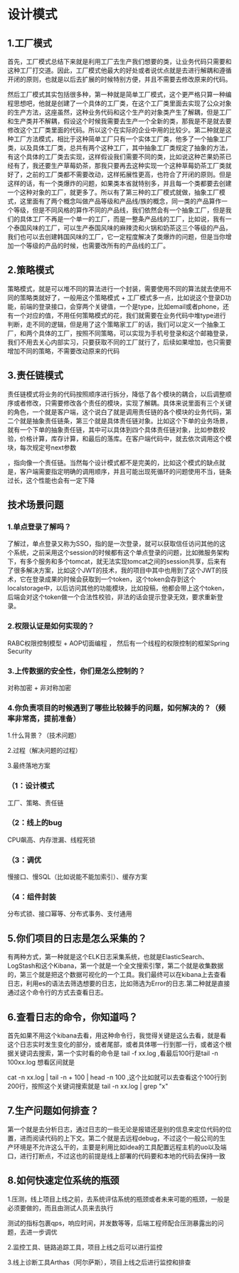 # 设计模式

## 1.工厂模式

首先，工厂模式总结下来就是利用工厂去生产我们想要的类，让业务代码只需要和这种工厂打交道。因此，工厂模式他最大的好处或者说优点就是去进行解耦和遵循开闭的原则，也就是以后去扩展的时候特别方便，并且不需要去修改原来的代码。

然后工厂模式其实包括很多种，第一种就是简单工厂模式，这个更严格只算一种编程思想吧，他就是创建了一个具体的工厂类，在这个工厂类里面去实现了公众对象的生产方法，这座虽然，这种业务代码和这个生产的对象类产生了解耦，但是工厂和生产类并不解耦，假设这个时候我需要去生产一个全新的类，那我是不是就去要修改这个工厂类里面的代码。所以这个在实际的企业中用的比较少。第二种就是这种工厂方法模式，相比于这种简单工厂只有一个实体工厂类，他多了一个抽象工厂类，以及具体工厂类，总共有两个这种工厂，其中抽象工厂类规定了抽象的方法，有这个具体的工厂类去实现，这样假设我们需要不同的类，比如说这种芒果奶茶已经有了，我还要生产草莓奶茶，那我只要再去这种实现一个这种草莓奶茶工厂类就好了，之前的工厂类都不需要改动，这样拓展性更高，也符合了开闭的原则。但是这样的话，有一个类爆炸的问题，如果类本省就特别多，并且每一个类都要去创建一个这种对象的工厂，就更多了。所以有了第三种的工厂模式就做，抽象工厂模式，这里面有了两个概念叫做产品等级和产品线/族的概念，同一类的产品算作一个等级，但是不同风格的算作不同的产品线，我们依然会有一个抽象工厂，但是我们的具体工厂不再是一个单一的工厂，而是一整条产品线的工厂，比如说，我有一个泰国风味的工厂，可以生产泰国风味的麻辣烫和火锅和奶茶这三个等级的产品，我们也可以去创建韩国风味的工厂，它一定程度解决了类爆炸的问题，但是当你增加一个等级的产品的时候，也需要改所有的产品线的工厂。

## 2.策略模式

策略模式，就是可以堆不同的算法进行一个封装，需要使用不同的算法就去使用不同的策略类就好了，一般用这个策略模式 + 工厂模式多一点，比如说这个登录D功能，前端的登录接口，会穿两个关键值，一个是type，比如email或者phone，还有一个对应的值，不用任何策略模式的花，我们就需要在业务代码中堆type进行判断，走不同的逻辑，但是用了这个策略家工厂的话，我们可以定义一个抽象工厂，和两个具体的工厂，按照不同策略，可以实现为手机号登录和这个邮箱登录，我们不用去关心内部实习，只要获取不同的工厂就行了，后续如果增加，也只需要增加不同的策略，不需要改动原来的代码

## 3.责任链模式

责任链模式将业务的代码按照顺序进行拆分，降低了各个模块的耦合，以后调整顺序或者修改，只需要修改各个责任的模块，实现了解耦。具体来说里面有三个关键的角色，一个就是客户端，这个说白了就是调用责任链的各个模块的业务代码，第二个就是抽象责任链条，第三个就是具体责任链对象。比如这个下单的业务场景，就有一个下单的抽象责任链，其中可以具体到四个具体责任链对象，比如参数校验，价格计算，库存计算，和最后的落库。在客户端代码中，就去依次调用这个模块，每次规定号next参数

，指向像一个责任链。当然每个设计模式都不是完美的，比如这个模式的缺点就是，客户端需要指定明确的调用顺序，并且可能出现死循环的问题使用不当，链条过长，这个性能也会有一定下降

## 技术场景问题

### 1.单点登录了解吗？

了解过，单点登录又称为SSO，指的是一次登录，就可以获取信任访问其他的这个系统，之前采用这个session的时候都有这个单点登录的问题，比如微服务架构下，有多个服务和多个tomcat，就无法实现tomcat之间的session共享，后来有了很多解决方案，比如这个JWT的技术，我的项目中其中也用到了这个JWT的技术，它在登录成果的时候会获取到一个token，这个token会存到这个localstorage中，以后访问其他的功能模块，比如投稿，他都会带上这个token，后端会对这个token做一个合法性校验，非法的话会提示登录无效，要求重新登录。

### 2.权限认证是如何实现的？

RABC权限控制模型 + AOP切面编程 ， 然后有一个线程的权限控制的框架Spring Security

### 3.上传数据的安全性，你们是怎么控制的？

对称加密 + 非对称加密

### 4.你负责项目的时候遇到了哪些比较棘手的问题，如何解决的？（频率非常高，提前准备）

1.什么背景？（技术问题）

2.过程（解决问题的过程）

3.最终落地方案

### （1：设计模式

工厂、策略、责任链

### （2：线上的bug

CPU飙高、内存泄漏、线程死锁

### （3：调优

慢接口、慢SQL（比如说能不能加索引）、缓存方案

### （4：组件封装

分布式锁、接口幂等、分布式事务、支付通用

## 5.你们项目的日志是怎么采集的？

有两种方式，第一种就是这个ELK日志采集系统，也就是ElasticSearch、LogStash和这个Kibana，第一个就是一个全文搜索引擎，第二个就是收集数据的，第三个就是把这个数据可视化的一个工具。我们最终可以在kibana上去查看日志，利用es的语法去筛选想要的日志，比如筛选为Error的日志.第二种就是直接通过这个命令行的方式去查看日志。

## 6.查看日志的命令，你知道吗？

首先如果不用这个kibana去看，用这种命令行，我觉得关键是这么去看，就是看这个日志实时发生变化的部分，或者尾部，或者具体哪一行到那一行，或者这个根据关键词去搜索，第一个实时看的命令是 tail -f xx.log ,看最后100行是tail -n 100xx.log 想看区间就是

cat -n xx.log | tail -n + 100 | head -n 100 ,这个比如就可以去查看这个100行到200行，按照这个关键词搜索就是 tail -n xx.log | grep "x"

## 7.生产问题如何排查？

第一个就是去分析日志，通过日志的一些无论是报错还是别的信息来定位代码的位置，进而阅读代码的上下文。第二个就是去远程debug，不过这个一般公司的生产环境是不允许这么干的，主要是利用比如idea的工具配置远程主机的uo以及端口，进行打断点，不过这也的前提是线上部署的代码要和本地的代码去保持一致

## 8.如何快速定位系统的瓶颈

1.压测，线上项目上线之前，去系统评估系统的瓶颈或者未来可能的瓶颈，一般是必须要做的，而且由测试人员来去执行

测试的指标包裹qps，响应时间，并发数等等，后端工程师配合压测暴露出的问题，去进一步调优

2.监控工具、链路追踪工具，项目上线之后可以进行监控

3.线上诊断工具Arthas（阿尔萨斯），项目上线之后进行监控和排查
